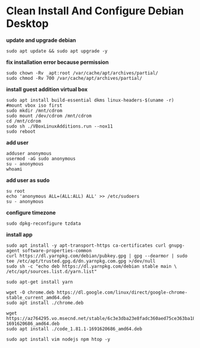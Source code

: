 # Clean Install And Configure Debian Desktop

**update and upgrade debian**
```
sudo apt update && sudo apt upgrade -y
```

**fix installation error because permission**
```
sudo chown -Rv _apt:root /var/cache/apt/archives/partial/
sudo chmod -Rv 700 /var/cache/apt/archives/partial/
```

**install guest addition virtual box**
```
sudo apt install build-essential dkms linux-headers-$(uname -r)
#mount vbox iso first
sudo mkdir /mnt/cdrom
sudo mount /dev/cdrom /mnt/cdrom
cd /mnt/cdrom
sudo sh ./VBoxLinuxAdditions.run --nox11
sudo reboot
```

**add user**
```
adduser anonymous
usermod -aG sudo anonymous
su - anonymous
whoami
```

**add user as sudo**
```
su root
echo 'anonymous ALL=(ALL:ALL) ALL' >> /etc/sudoers
su - anonymous
```

**configure timezone**
```
sudo dpkg-reconfigure tzdata
```

**install app**
```
sudo apt install -y apt-transport-https ca-certificates curl gnupg-agent software-properties-common
curl https://dl.yarnpkg.com/debian/pubkey.gpg | gpg --dearmor | sudo tee /etc/apt/trusted.gpg.d/dn.yarnpkg.com.gpg >/dev/null
sudo sh -c "echo deb https://dl.yarnpkg.com/debian stable main \
/etc/apt/sources.list.d/yarn.list"

sudo apt-get install yarn

wget -O chrome.deb https://dl.google.com/linux/direct/google-chrome-stable_current_amd64.deb
sudo apt install ./chrome.deb

wget https://az764295.vo.msecnd.net/stable/6c3e3dba23e8fadc360aed75ce363ba185c49794/code_1.81.1-1691620686_amd64.deb
sudo apt install ./code_1.81.1-1691620686_amd64.deb

sudo apt install vim nodejs npm htop -y
```
